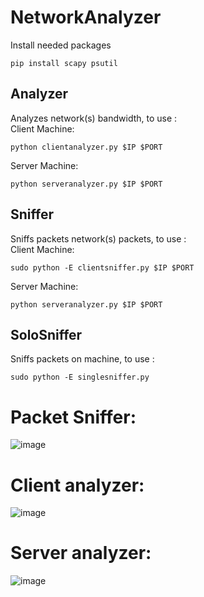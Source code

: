 # NetworkAnalyzer

Install needed packages
```
pip install scapy psutil
```

## Analyzer ##

Analyzes network(s) bandwidth, to use :
<br/>
Client Machine:
```
python clientanalyzer.py $IP $PORT
```

Server Machine:
```
python serveranalyzer.py $IP $PORT
```

## Sniffer ##

Sniffs packets network(s) packets, to use :
<br/>
Client Machine:
```
sudo python -E clientsniffer.py $IP $PORT
```

Server Machine:
```
python serveranalyzer.py $IP $PORT
```

## SoloSniffer ##

Sniffs packets on machine, to use :
```
sudo python -E singlesniffer.py
```



# Packet Sniffer:
![image](https://user-images.githubusercontent.com/98561646/235476814-99eff0f5-0ba9-495c-8742-46f5e98ef930.png)

# Client analyzer:
![image](https://user-images.githubusercontent.com/98561646/235477182-9b15c681-2e17-463c-84c0-99e7d2a28c3d.png)

# Server analyzer:
![image](https://user-images.githubusercontent.com/98561646/235477503-41d6711c-eb12-4393-8437-3eb5f46c9e53.png)

